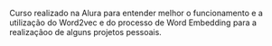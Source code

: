 <!-- <p align="center">
  <img src="file:///C:/Users/Acer/Google%20Drive/Alura/Certificados/logo.png" width="640" height="480" />
</p> -->

Curso realizado na Alura para entender melhor o funcionamento e a utilização do Word2vec e do processo de Word Embedding para a realizaçãoo de alguns projetos pessoais.
